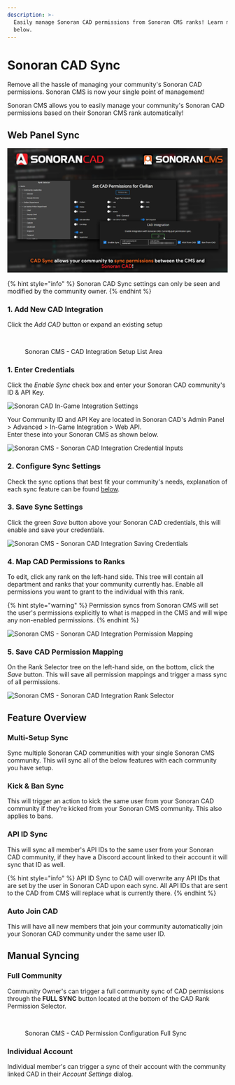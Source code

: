 ```yaml
---
description: >-
  Easily manage Sonoran CAD permissions from Sonoran CMS ranks! Learn more
  below.
---
```


# Sonoran CAD Sync

Remove all the hassle of managing your community's Sonoran CAD permissions. Sonoran CMS is now your single point of management!

Sonoran CMS allows you to easily manage your community's Sonoran CAD permissions based on their Sonoran CMS rank automatically!

## Web Panel Sync

![Sonoran CMS x Sonoran CAD - Permission Sync](../.gitbook/assets/CMS-CAD-Sync.png)

{% hint style="info" %}
Sonoran CAD Sync settings can only be seen and modified by the community owner.
{% endhint %}

### 1. Add New CAD Integration

Click the _Add CAD_ button or expand an existing setup

<figure><img src="https://i.imgur.com/gvmu3xB.png" alt=""><figcaption><p>Sonoran CMS - CAD Integration Setup List Area</p></figcaption></figure>

### 1. Enter Credentials

Click the _Enable Sync_ check box and enter your Sonoran CAD community's ID & API Key.

![Sonoran CAD In-Game Integration Settings](https://i.imgur.com/nVFr3qR.png)

Your Community ID and API Key are located in Sonoran CAD's Admin Panel > Advanced > In-Game Integration > Web API.\
Enter these into your Sonoran CMS as shown below.

![Sonoran CMS - Sonoran CAD Integration Credential Inputs](https://i.imgur.com/HHP3Eq0.png)

### 2. Configure Sync Settings

Check the sync options that best fit your community's needs, explanation of each sync feature can be found [below](sonoran-cad-sync.md#feature-overview).

### 3. Save Sync Settings

Click the green _Save_ button above your Sonoran CAD credentials, this will enable and save your credentials.

![Sonoran CMS - Sonoran CAD Integration Saving Credentials](https://i.imgur.com/AdZptnh.png)

### 4. Map CAD Permissions to Ranks

To edit, click any rank on the left-hand side. This tree will contain all department and ranks that your community currently has. Enable all permissions you want to grant to the individual with this rank.

{% hint style="warning" %}
Permission syncs from Sonoran CMS will set the user's permissions explicitly to what is mapped in the CMS and will wipe any non-enabled permissions.
{% endhint %}

![Sonoran CMS - Sonoran CAD Integration Permission Mapping](https://i.imgur.com/EzjZpM3.png)

### 5. Save CAD Permission Mapping

On the Rank Selector tree on the left-hand side, on the bottom, click the _Save_ button. This will save all permission mappings and trigger a mass sync of all permissions.

![Sonoran CMS - Sonoran CAD Integration Rank Selector](https://i.imgur.com/o3Fc6NY.png)

## Feature Overview

### Multi-Setup Sync

Sync multiple Sonoran CAD communities with your single Sonoran CMS community. This will sync all of the below features with each community you have setup.

### Kick & Ban Sync

This will trigger an action to kick the same user from your Sonoran CAD community if they're kicked from your Sonoran CMS community. This also applies to bans.

### API ID Sync

This will sync all member's API IDs to the same user from your Sonoran CAD community, if they have a Discord account linked to their account it will sync that ID as well.

{% hint style="info" %}
API ID Sync to CAD will overwrite any API IDs that are set by the user in Sonoran CAD upon each sync. All API IDs that are sent to the CAD from CMS will replace what is currently there.
{% endhint %}

### Auto Join CAD

This will have all new members that join your community automatically join your Sonoran CAD community under the same user ID.

## Manual Syncing

### Full Community

Community Owner's can trigger a full community sync of CAD permissions through the **FULL SYNC** button located at the bottom of the CAD Rank Permission Selector.

<figure><img src="https://i.imgur.com/JRICaLa.png" alt=""><figcaption><p>Sonoran CMS - CAD Permission Configuration Full Sync</p></figcaption></figure>

### Individual Account

Individual member's can trigger a sync of their account with the community linked CAD in their _Account Settings_ dialog.

<figure><img src="https://i.imgur.com/mSf5VqT.png" alt=""><figcaption></figcaption></figure>
